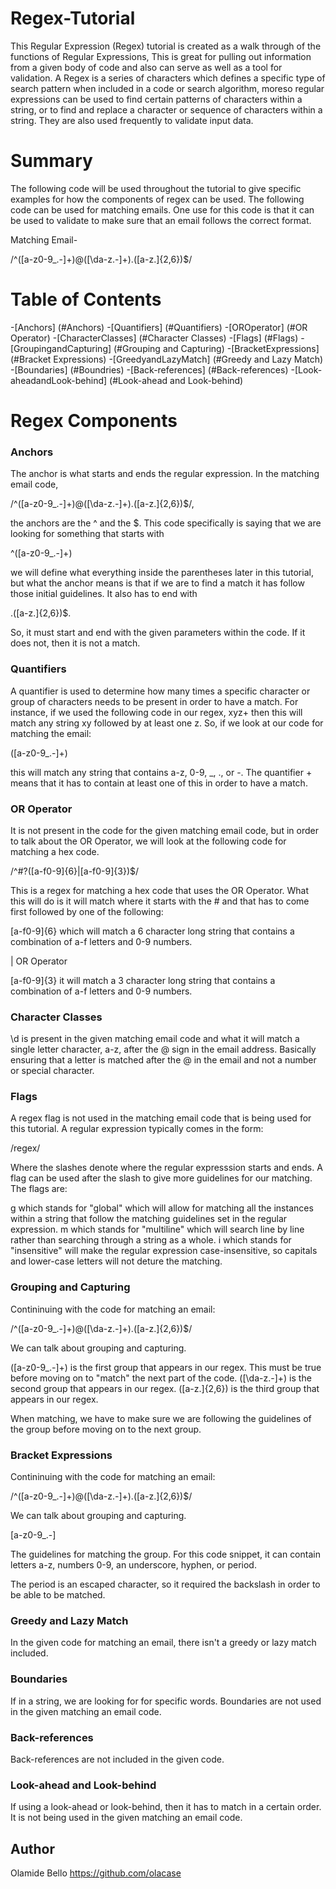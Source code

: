 # Regex-Tutorial
This Regular Expression (Regex) tutorial is created as a walk through of the functions of Regular Expressions, This is great for pulling out information from a given body of code and also can serve as well as a tool for validation. A Regex is a series of characters which defines a specific type of search pattern when included in a code or search algorithm, moreso regular expressions can be used to find certain patterns of characters within a string, or to find and replace a character or sequence of characters within a string. They are also used frequently to validate input data.

# Summary
The following code will be used throughout the tutorial to give specific examples for how the components of regex can be used. The following code can be used for matching emails. One use for this code is that it can be used to validate to make sure that an email follows the correct format.

Matching Email-

/^([a-z0-9_\.-]+)@([\da-z\.-]+)\.([a-z\.]{2,6})$/

# Table of Contents
-[Anchors] (#Anchors)
-[Quantifiers] (#Quantifiers)
-[OROperator] (#OR Operator)
-[CharacterClasses] (#Character Classes)
-[Flags] (#Flags)
-[GroupingandCapturing] (#Grouping and Capturing)
-[BracketExpressions] (#Bracket Expressions)
-[GreedyandLazyMatch] (#Greedy and Lazy Match)
-[Boundaries] (#Boundries)
-[Back-references] (#Back-references)
-[Look-aheadandLook-behind] (#Look-ahead and Look-behind)

# Regex Components

### Anchors
The anchor is what starts and ends the regular expression. In the matching email code,

/^([a-z0-9_\.-]+)@([\da-z\.-]+)\.([a-z\.]{2,6})$/,

the anchors are the ^ and the $. This code specifically is saying that we are looking for something that starts with

^([a-z0-9_\.-]+)

we will define what everything inside the parentheses later in this tutorial, but what the anchor means is that if we are to find a match it has follow those initial guidelines. It also has to end with

.([a-z\.]{2,6})$.

So, it must start and end with the given parameters within the code. If it does not, then it is not a match.

### Quantifiers
A quantifier is used to determine how many times a specific character or group of characters needs to be present in order to have a match. For instance, if we used the following code in our regex, xyz+ then this will match any string xy followed by at least one z. So, if we look at our code for matching the email:

([a-z0-9_\.-]+)

this will match any string that contains a-z, 0-9, _, ., or -. The quantifier + means that it has to contain at least one of this in order to have a match.

### OR Operator
It is not present in the code for the given matching email code, but in order to talk about the OR Operator, we will look at the following code for matching a hex code.

/^#?([a-f0-9]{6}|[a-f0-9]{3})$/

This is a regex for matching a hex code that uses the OR Operator. What this will do is it will match where it starts with the # and that has to come first followed by one of the following:

[a-f0-9]{6} which will match a 6 character long string that contains a combination of a-f letters and 0-9 numbers.

| OR Operator

[a-f0-9]{3} it will match a 3 character long string that contains a combination of a-f letters and 0-9 numbers.

### Character Classes
\d is present in the given matching email code and what it will match a single letter character, a-z, after the @ sign in the email address. Basically ensuring that a letter is matched after the @ in the email and not a number or special character.

### Flags
A regex flag is not used in the matching email code that is being used for this tutorial. A regular expression typically comes in the form:

/regex/

Where the slashes denote where the regular expresssion starts and ends. A flag can be used after the slash to give more guidelines for our matching. The flags are:

g which stands for "global" which will allow for matching all the instances within a string that follow the matching guidelines set in the regular expression.
m which stands for "multiline" which will search line by line rather than searching through a string as a whole.
i which stands for "insensitive" will make the regular expression case-insensitive, so capitals and lower-case letters will not deture the matching.
### Grouping and Capturing
Contininuing with the code for matching an email:

/^([a-z0-9_\.-]+)@([\da-z\.-]+)\.([a-z\.]{2,6})$/

We can talk about grouping and capturing.

([a-z0-9_\.-]+) is the first group that appears in our regex. This must be true before moving on to "match" the next part of the code. ([\da-z\.-]+) is the second group that appears in our regex. ([a-z\.]{2,6}) is the third group that appears in our regex.

When matching, we have to make sure we are following the guidelines of the group before moving on to the next group.

### Bracket Expressions
Contininuing with the code for matching an email:

/^([a-z0-9_\.-]+)@([\da-z\.-]+)\.([a-z\.]{2,6})$/

We can talk about grouping and capturing.

[a-z0-9_\.-]

The guidelines for matching the group. For this code snippet, it can contain letters a-z, numbers 0-9, an underscore, hyphen, or period.

The period is an escaped character, so it required the backslash in order to be able to be matched.

### Greedy and Lazy Match
In the given code for matching an email, there isn't a greedy or lazy match included.

### Boundaries
If in a string, we are looking for for specific words. Boundaries are not used in the given matching an email code.

### Back-references
Back-references are not included in the given code.

### Look-ahead and Look-behind
If using a look-ahead or look-behind, then it has to match in a certain order. It is not being used in the given matching an email code.

## Author
Olamide Bello
https://github.com/olacase